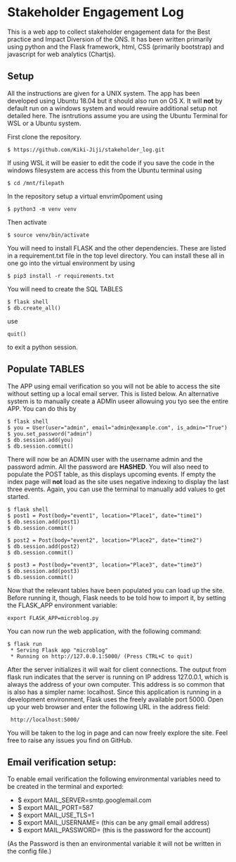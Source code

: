 # Stakeholder Engagement Log

This is a web app to collect stakeholder engagement data for the Best practice and Impact Diversion of the ONS. It has been written primarily using python and the Flask framework, html, CSS (primarily bootstrap)
and javascript for web analytics (Chartjs).

## Setup

 All the instructions are given for a UNIX system. The app has been developed using Ubuntu 18.04 but it should also run on OS X. It will **not** by default run on a windows system and would rewuire additional setup not detailed here. The isntrutions assume you are using the Ubuntu Terminal for WSL or a Ubuntu system.

 First clone the repository.

```
$ https://github.com/Kiki-Jiji/stakeholder_log.git
```

If using WSL it will be easier to edit the code if you save the code in the windows filesystem are access this from the Ubuntu terminal using
```
$ cd /mnt/filepath
```
In the repository setup a virtual envrim0poment using

```
$ python3 -m venv venv
```
Then activate
```
$ source venv/bin/activate
```
You will need to install FLASK and the other dependencies. These are listed in a requirement.txt file in the top level directory. You can install these all in one go into the virtual environment by using

```
$ pip3 install -r requirements.txt
```

You will need to create the SQL TABLES
```
$ flask shell
$ db.create_all()
```

use
```
quit()
```
to exit a python session.

## Populate TABLES
The APP using email verification so you will not be able to access the site without setting up a local email server. This is listed below. An alternative system is to manually create a ADMIn useer allowuing you tyo see the entire APP. You can do this by
```
$ flask shell
$ you = User(user="admin", email="admin@example.com", is_admin="True")
$ you.set_password("admin")
$ db.session.add(you)
$ db.session.commit()
```

There will now be an ADMIN user with the username admin and the password admin. All the password are **HASHED**.
You will also need to populate the POST table, as this displays upcoming events. If empty the index page will **not** load as the site uses negative indexing to display the last three events.
Again, you can use the terminal to manually add values to get started.
```
$ flask shell
$ post1 = Post(body="event1", location="Place1", date="time1")
$ db.session.add(post1)
$ db.session.commit()

$ post2 = Post(body="event2", location="Place2", date="time2")
$ db.session.add(post2)
$ db.session.commit()

$ post3 = Post(body="event3", location="Place3", date="time3")
$ db.session.add(post3)
$ db.session.commit()
```

Now that the relevant tables have been populated you can load up the site. Before running it, though, Flask needs to be told how to import it, by setting the FLASK_APP environment variable:
```
export FLASK_APP=microblog.py
```
You can now run the web application, with the following command:

```
$ flask run
 * Serving Flask app "microblog"
 * Running on http://127.0.0.1:5000/ (Press CTRL+C to quit)
```
After the server initializes it will wait for client connections. The output from flask run indicates that the server is running on IP address 127.0.0.1, which is always the address of your own computer. This address is so common that is also has a simpler name: localhost. Since this application is running in a development environment, Flask uses the freely available port 5000. Open up your web browser and enter the following URL in the address field:
```
 http://localhost:5000/
 ```
You will be taken to the log in page and can now freely explore the site. Feel free to raise any issues you find on GitHub.

## Email verification setup:
To enable email verification the following environmental variables need to be created in the terminal and exported:
 - $ export MAIL_SERVER=smtp.googlemail.com
 - $ export MAIL_PORT=587
 - $ export MAIL_USE_TLS=1
 - $ export MAIL_USERNAME=<your-gmail-username> (this can be any gmail email address)
 - $ export MAIL_PASSWORD=<your-gmail-password> (this is the password for the account)

(As the Password is then an environmental variable it will not be written in the config file.)
